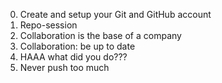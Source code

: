 0. Create and setup your Git and GitHub account
1. Repo-session
3. Collaboration is the base of a company
4. Collaboration: be up to date
5. HAAA what did you do???
6. Never push too much
